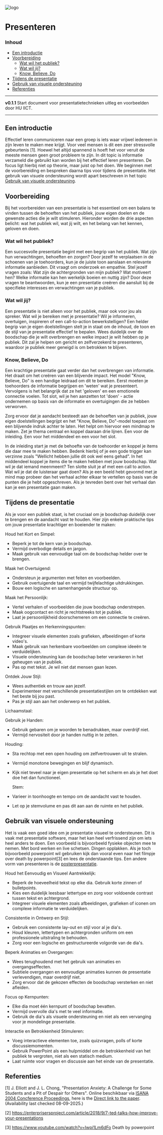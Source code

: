 ![logo](img/presenting.png) [](logo-id)

# Presenteren[](title-id) <!-- omit in toc -->

### Inhoud[](toc-id) <!-- omit in toc -->

- [Een introductie](#een-introductie)
- [Voorbereiding](#voorbereiding)
  - [Wat wil het publiek?](#wat-wil-het-publiek)
  - [Wat wil jij?](#wat-wil-jij)
  - [Know, Believe, Do](#know-believe-do)
- [Tijdens de presentatie](#tijdens-de-presentatie)
- [Gebruik van visuele ondersteuning](#gebruik-van-visuele-ondersteuning)
- [Referenties](#referenties)

---

**v0.1.1 [](version-id)** Start document voor presentatietechnieken uitleg en voorbeelden door HU IICT[](author-id).

---

## Een introductie

Effectief leren communiceren naar een groep is iets waar vrijwel iedereen in zijn leven te maken mee krijgt. Voor veel mensen is dit een zeer stressvolle gebeurtenis [1]. Hoewel het altijd spannend is hoeft het voor veruit de meeste mensen geen groot probleem te zijn. In dit topic is informatie verzameld die gebruikt kan worden bij het effectief leren presenteren. De focus ligt hierbij niet op theorie, maar juist op het doen. We beginnen met de voorbereiding en bespreken daarna tips voor tijdens de presentatie. Het gebruik van visuele ondersteuning wordt apart beschreven in het topic [Gebruik van visuele ondersteuning](#gebruik-van-visuele-ondersteuning).

## Voorbereiding

Bij het voorbereiden van een presentatie is het essentieel om een balans te vinden tussen de behoeften van het publiek, jouw eigen doelen en de gewenste acties die je wilt stimuleren. Hieronder worden de drie aspecten belicht: wat het publiek wil, wat jij wilt, en het belang van het kennen, geloven en doen.

### Wat wil het publiek?

Een succesvolle presentatie begint met een begrip van het publiek. Wat zijn hun verwachtingen, behoeften en zorgen? Door jezelf te verplaatsen in de schoenen van je toehoorders, kun je de juiste toon aanslaan en relevante informatie aanbieden. Dit vraagt om onderzoek en empathie. Stel jezelf vragen zoals: Wat zijn de achtergronden van mijn publiek? Wat motiveert hen? Welke informatie kan hen werkelijk boeien en nuttig zijn? Door deze vragen te beantwoorden, kun je een presentatie creëren die aansluit bij de specifieke interesses en verwachtingen van je publiek.

### Wat wil jij?

Een presentatie is niet alleen voor het publiek, maar ook voor jou als spreker. Wat wil je bereiken met je presentatie? Wil je informeren, overtuigen, inspireren of een call-to-action bewerkstelligen? Een helder begrip van je eigen doelstellingen stelt je in staat om de inhoud, de toon en de stijl van je presentatie effectief te bepalen. Wees duidelijk over de boodschap die je wilt overbrengen en welke impact je wilt hebben op je publiek. Dit zal je helpen om gericht en zelfverzekerd te presenteren, waardoor je publiek meer geneigd is om betrokken te blijven.

### Know, Believe, Do

Een krachtige presentatie gaat verder dan het overbrengen van informatie. Het draait om het creëren van een blijvende impact. Het model "Know, Believe, Do" is een handige leidraad om dit te bereiken. Eerst moeten je toehoorders de informatie begrijpen en 'weten' wat je presenteert. Vervolgens is het belangrijk dat ze het 'geloven' en een emotionele connectie voelen. Tot slot, wil je hen aanzetten tot 'doen' - actie ondernemen op basis van de informatie en overtuigingen die ze hebben verworven.

Zorg ervoor dat je aandacht besteedt aan de behoeften van je publiek, jouw eigen doelstellingen begrijpt en het "Know, Believe, Do"-model toepast om een blijvende indruk achter te laten. Het helpt om hiervoor een mindmap te maken. Zet je thema centraal en koppel daaraan drie lijnen. Een voor de inleiding. Een voor het middendeel en een voor het slot.

In de inleiding start je met de behoefte van de toehoorder en koppel je items die daar mee te maken hebben. Bedenk hierbij of je een gode trigger kan verzinne zoals "Wellicht hebben jullie dit ook wel eens gehad". In het middendeel koppel je items die te maken hebben met jouw boodschap. Wat wil je dat iemand meenmeent? Ten slotte sluit je af met een call to action. Wat wil je dat de luisteraar gaat doen? Als je een beeld hebt gevormd met je mind map probeer dan het verhaal achter elkaar te vertellen op basis van de punten die je hebt opgeschreven. Als je tevreden bent over het verhaal dan kan je een presentatie gaan maken.

## Tijdens de presentatie

Als je voor een publiek staat, is het cruciaal om je boodschap duidelijk over te brengen en de aandacht vast te houden. Hier zijn enkele praktische tips om jouw presentatie krachtiger en boeiender te maken:

Houd het Kort en Simpel:

- Beperk je tot de kern van je boodschap.
- Vermijd overbodige details en jargon.
- Maak gebruik van eenvoudige taal om de boodschap helder over te brengen.

Maak het Overtuigend:

- Ondersteun je argumenten met feiten en voorbeelden.
- Gebruik overtuigende taal en vermijd twijfelachtige uitdrukkingen.
- Bouw een logische en samenhangende structuur op.

Maak het Persoonlijk:

- Vertel verhalen of voorbeelden die jouw boodschap onderstrepen.
- Maak oogcontact en richt je rechtstreeks tot je publiek.
- Laat je persoonlijkheid doorschemeren om een connectie te creëren.

Gebruik Plaatjes en Herkenningspunten:

- Integreer visuele elementen zoals grafieken, afbeeldingen of korte video's.
- Maak gebruik van herkenbare voorbeelden om complexe ideeën te verduidelijken.
- Visuele ondersteuning kan de boodschap beter verankeren in het geheugen van je publiek.
- Pas op met tekst. Je wil niet dat mensen gaan lezen.

Ontdek Jouw Stijl:

- Wees authentiek en trouw aan jezelf.
- Experimenteer met verschillende presentatiestijlen om te ontdekken wat het beste bij jou past.
- Pas je stijl aan aan het onderwerp en het publiek.

Lichaamstaal:

Gebruik je Handen:

- Gebruik gebaren om je woorden te benadrukken, maar overdrijf niet.
- Vermijd nervositeit door je handen nuttig in te zetten.

Houding:

- Sta rechtop met een open houding om zelfvertrouwen uit te stralen.
- Vermijd monotone bewegingen en blijf dynamisch.
- Kijk niet teveel naar je eigen presentatie op het scherm en als je het doet doe het dan functioneel.
  
  Stem:

- Varieer in toonhoogte en tempo om de aandacht vast te houden.
- Let op je stemvolume en pas dit aan aan de ruimte en het publiek.

## Gebruik van visuele ondersteuning

Het is vaak een goed idee om je presentatie visueel te ondersteunen. Dit is vaak met presentatie software, maar het kan heel verfrissend zijn om iets heel anders te doen. Een voorbeeld is bijvoorbeeld fysieke objecten mee te nemen. Met bord werken en live schetsen. Dingen opplakken. Als je toch bijvoorbeeld powerpoint wil gebruiken kijk dan vooral even naar het filmpje over death by powerpoint[3] en lees de onderstaande tips. Een andere vorm van presenteren is de [posterpresentatie](poster.md).

Houd het Eenvoudig en Visueel Aantrekkelijk:

- Beperk de hoeveelheid tekst op elke dia. Gebruik korte zinnen of bulletpoints.
- Kies een duidelijk leesbaar lettertype en zorg voor voldoende contrast tussen tekst en achtergrond.
- Integreer visuele elementen zoals afbeeldingen, grafieken of iconen om complexe informatie te verduidelijken.

Consistentie in Ontwerp en Stijl:

- Gebruik een consistente lay-out en stijl voor al je dia's.
- Houd kleuren, lettertypen en achtergronden uniform om een professionele uitstraling te behouden.
- Zorg voor een logische en gestructureerde volgorde van de dia's.

Beperk Animaties en Overgangen:

- Wees terughoudend met het gebruik van animaties en overgangseffecten.
- Subtiele overgangen en eenvoudige animaties kunnen de presentatie verlevendigen, maar overdrijf niet.
- Zorg ervoor dat de gekozen effecten de boodschap versterken en niet afleiden.

Focus op Kernpunten:

- Elke dia moet één kernpunt of boodschap bevatten.
- Vermijd overvolle dia's met te veel informatie.
- Gebruik de dia's als visuele ondersteuning en niet als een vervanging voor je mondelinge presentatie.

Interactie en Betrokkenheid Stimuleren:

- Voeg interactieve elementen toe, zoals quizvragen, polls of korte discussiemomenten.
- Gebruik PowerPoint als een hulpmiddel om de betrokkenheid van het publiek te vergroten, niet als een statisch medium.
- Laat ruimte voor vragen en discussie aan het einde van de presentatie.

## Referenties

[1] J. Elliott and J. L. Chong, "Presentation Anxiety: A Challenge for Some Students and a Pit of Despair for Others".
    Online beschikbaar via [ISANA 2004 Concference Proceedings](https://isana.org.au/isana-2004-conference-proceedings/), here is the [Direct link to the paper](https://isana.org.au/docs/2004/paper_elliott.pdf). (Availability last checked 08-09-2025.)

[2] <https://enterprisersproject.com/article/2018/9/7-ted-talks-how-improve-your-presentations>

[3] <https://www.youtube.com/watch?v=Iwpi1Lm6dFo> Death by powerpoint
